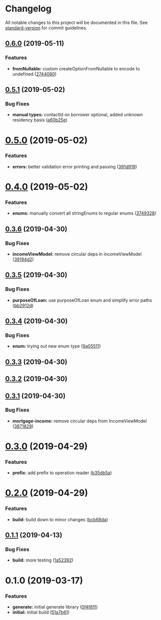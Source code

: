 # Changelog

All notable changes to this project will be documented in this file. See [standard-version](https://github.com/conventional-changelog/standard-version) for commit guidelines.

## [0.6.0](https://github.com/baetheus/lodasoft-api-ts/compare/v0.5.1...v0.6.0) (2019-05-11)


### Features

* **fromNullable:** custom createOptionFromNullable to encode to undefined ([2744080](https://github.com/baetheus/lodasoft-api-ts/commit/2744080))



## [0.5.1](https://github.com/baetheus/lodasoft-api-ts/compare/v0.5.0...v0.5.1) (2019-05-02)


### Bug Fixes

* **manual types:** contactId on borrower optional, added unknown residency basis ([a60b25e](https://github.com/baetheus/lodasoft-api-ts/commit/a60b25e))



# [0.5.0](https://github.com/baetheus/lodasoft-api-ts/compare/v0.4.0...v0.5.0) (2019-05-02)


### Features

* **errors:** better validation error printing and passing ([391d919](https://github.com/baetheus/lodasoft-api-ts/commit/391d919))



# [0.4.0](https://github.com/baetheus/lodasoft-api-ts/compare/v0.3.6...v0.4.0) (2019-05-02)


### Features

* **enums:** manually convert all stringEnums to regular enums ([3749328](https://github.com/baetheus/lodasoft-api-ts/commit/3749328))



## [0.3.6](https://github.com/baetheus/lodasoft-api-ts/compare/v0.3.5...v0.3.6) (2019-04-30)


### Bug Fixes

* **incomeViewModel:** remove circular deps in incomeViewModel ([39194d2](https://github.com/baetheus/lodasoft-api-ts/commit/39194d2))



## [0.3.5](https://github.com/baetheus/lodasoft-api-ts/compare/v0.3.4...v0.3.5) (2019-04-30)


### Bug Fixes

* **purposeOfLoan:** use purposeOfLoan enum and simplify error paths ([bb2912d](https://github.com/baetheus/lodasoft-api-ts/commit/bb2912d))



## [0.3.4](https://github.com/baetheus/lodasoft-api-ts/compare/v0.3.3...v0.3.4) (2019-04-30)


### Bug Fixes

* **enum:** trying out new enum type ([9a05511](https://github.com/baetheus/lodasoft-api-ts/commit/9a05511))



## [0.3.3](https://github.com/baetheus/lodasoft-api-ts/compare/v0.3.2...v0.3.3) (2019-04-30)



## [0.3.2](https://github.com/baetheus/lodasoft-api-ts/compare/v0.3.1...v0.3.2) (2019-04-30)



## [0.3.1](https://github.com/baetheus/lodasoft-api-ts/compare/v0.3.0...v0.3.1) (2019-04-30)


### Bug Fixes

* **mortgage-income:** remove circular deps from IncomeViewModel ([3871829](https://github.com/baetheus/lodasoft-api-ts/commit/3871829))



# [0.3.0](https://github.com/baetheus/lodasoft-api-ts/compare/v0.2.0...v0.3.0) (2019-04-29)


### Features

* **prefix:** add prefix to operation reader ([b35db5a](https://github.com/baetheus/lodasoft-api-ts/commit/b35db5a))



# [0.2.0](https://github.com/baetheus/lodasoft-api-ts/compare/v0.1.1...v0.2.0) (2019-04-29)


### Features

* **build:** build down to minor changes ([bcb68da](https://github.com/baetheus/lodasoft-api-ts/commit/bcb68da))



## [0.1.1](https://github.com/baetheus/lodasoft-api-ts/compare/v0.1.0...v0.1.1) (2019-04-13)


### Bug Fixes

* **build:** more testing ([1a52392](https://github.com/baetheus/lodasoft-api-ts/commit/1a52392))



# 0.1.0 (2019-03-17)


### Features

* **generate:** initial generate library ([0f4f81f](https://github.com/baetheus/lodasoft-api-ts/commit/0f4f81f))
* **initial:** initial build ([51a7b61](https://github.com/baetheus/lodasoft-api-ts/commit/51a7b61))
